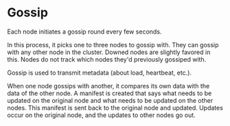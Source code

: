 # Gossip

Each node initiates a gossip round every few seconds.

In this process, it picks one to three nodes to gossip with.
They can gossip with any other node in the cluster.
Downed nodes are slightly favored in this.
Nodes do not track which nodes they'd previously gossiped with.

Gossip is used to transmit metadata (about load, heartbeat, etc.).

When one node gossips with another, it compares its own data with the data of the other node.
A manifest is created that says what needs to be updated on the original node and what needs to be updated on the other nodes.
This manifest is sent back to the original node and updated.
Updates occur on the original node, and the updates to other nodes go out.
